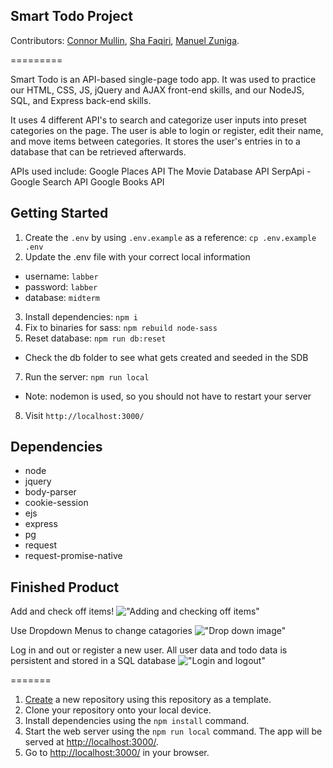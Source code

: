 ## Smart Todo Project
Contributors:
[Connor Mullin](https://github.com/CJM1994),
[Sha Faqiri](https://github.com/ShahrukhFaqiri),
[Manuel Zuniga](https://github.com/Nachosonfriday).

=========

Smart Todo is an API-based single-page todo app. It was used to practice our HTML, CSS, JS, jQuery and AJAX front-end skills, and our NodeJS, SQL, and Express back-end skills.

It uses 4 different API's to search and categorize user inputs into preset categories on the page. The user is able to login or register, edit their name, and move items between categories. It stores the user's entries in to a database that can be retrieved afterwards.

APIs used include:
Google Places API
The Movie Database API
SerpApi - Google Search API
Google Books API

## Getting Started

1. Create the `.env` by using `.env.example` as a reference: `cp .env.example .env`
2. Update the .env file with your correct local information 
  - username: `labber` 
  - password: `labber` 
  - database: `midterm`
3. Install dependencies: `npm i`
4. Fix to binaries for sass: `npm rebuild node-sass`
5. Reset database: `npm run db:reset`
  - Check the db folder to see what gets created and seeded in the SDB
7. Run the server: `npm run local`
  - Note: nodemon is used, so you should not have to restart your server
8. Visit `http://localhost:3000/`

## Dependencies

- node
- jquery
- body-parser 
- cookie-session
- ejs
- express
- pg
- request
- request-promise-native

## Finished Product

Add and check off items!
!["Adding and checking off items"](https://github.com/ShahrukhFaqiri/Smart_ToDo_App/blob/master/docs/adding%E2%81%84checking.gif)

Use Dropdown Menus to change catagories
!["Drop down image"](https://github.com/ShahrukhFaqiri/Smart_ToDo_App/blob/master/docs/dropdown.png)

Log in and out or register a new user. All user data and todo data is persistent and stored in a SQL database
!["Login and logout"](https://github.com/ShahrukhFaqiri/Smart_ToDo_App/blob/master/docs/login%E2%81%84logout.gif)

=======
1. [Create](https://docs.github.com/en/repositories/creating-and-managing-repositories/creating-a-repository-from-a-template) a new repository using this repository as a template.
2. Clone your repository onto your local device.
3. Install dependencies using the `npm install` command.
3. Start the web server using the `npm run local` command. The app will be served at <http://localhost:3000/>.
4. Go to <http://localhost:3000/> in your browser.
